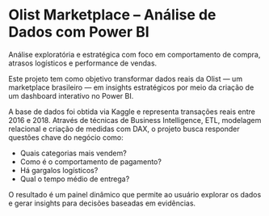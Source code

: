 # Olist Marketplace – Análise de Dados com Power BI  
Análise exploratória e estratégica com foco em comportamento de compra, atrasos logísticos e performance de vendas.

Este projeto tem como objetivo transformar dados reais da Olist — um marketplace brasileiro — em insights estratégicos por meio da criação de um dashboard interativo no Power BI.

A base de dados foi obtida via Kaggle e representa transações reais entre 2016 e 2018. Através de técnicas de Business Intelligence, ETL, modelagem relacional e criação de medidas com DAX, o projeto busca responder questões chave do negócio como:

- Quais categorias mais vendem?
- Como é o comportamento de pagamento?
- Há gargalos logísticos?
- Qual o tempo médio de entrega?

O resultado é um painel dinâmico que permite ao usuário explorar os dados e gerar insights para decisões baseadas em evidências.
